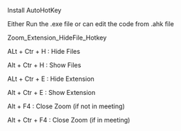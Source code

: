 Install AutoHotKey

Either Run the .exe file or can edit the code from .ahk file

Zoom_Extension_HideFile_Hotkey

ALt + Ctr + H : Hide Files

Alt + Ctr + H : Show Files

ALt + Ctr + E : Hide Extension

Alt + Ctr + E : Show Extension

Alt + F4 : Close Zoom (if not in meeting)

Alt + Ctr + F4 : Close Zoom (if in meeting)
